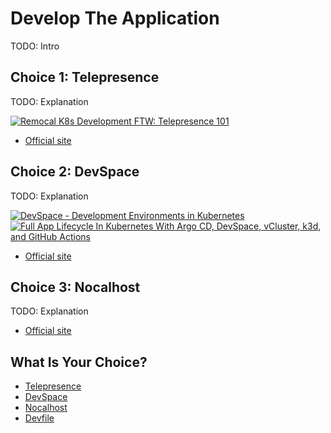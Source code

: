 # Develop The Application

TODO: Intro

## Choice 1: Telepresence

TODO: Explanation

[![Remocal K8s Development FTW: Telepresence 101](https://img.youtube.com/vi/VLABvVtUZvk/0.jpg)](https://via.vmw.com/Telepresence)
* [Official site](https://www.telepresence.io)

## Choice 2: DevSpace

TODO: Explanation

[![DevSpace - Development Environments in Kubernetes](https://img.youtube.com/vi/nQly_CEjJc4/0.jpg)](https://youtu.be/nQly_CEjJc4)
[![Full App Lifecycle In Kubernetes With Argo CD, DevSpace, vCluster, k3d, and GitHub Actions](https://img.youtube.com/vi/uU-EAQ8Vbvk/0.jpg)](https://youtu.be/uU-EAQ8Vbvk)
* [Official site](https://devspace.sh)

## Choice 3: Nocalhost

TODO: Explanation

* [Official site](https://nocalhost.dev)

## What Is Your Choice?

* [Telepresence](telepresence.md)
* [DevSpace](devspace.md)
* [Nocalhost](nocalhost.md)
* [Devfile](devfile.md)